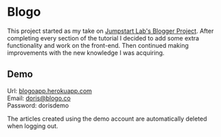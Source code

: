 # Blogo

This project started as my take on [Jumpstart Lab's Blogger Project](http://tutorials.jumpstartlab.com/projects/blogger.html). After completing every section of the tutorial I decided to add some extra functionality and work on the front-end. Then continued making improvements with the new knowledge I was acquiring.

## Demo

Url: [blogoapp.herokuapp.com](https://blogoapp.herokuapp.com)  
Email: doris@blogo.co  
Password: dorisdemo

The articles created using the demo account are automatically deleted when logging out.
